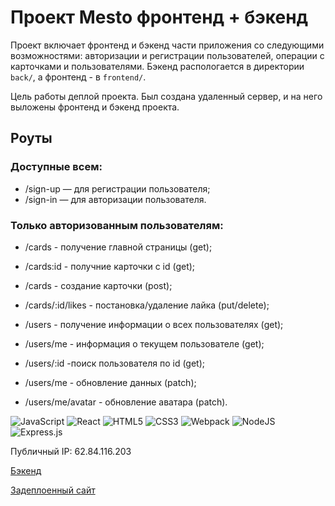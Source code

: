 # Проект Mesto фронтенд + бэкенд
 Проект включает фронтенд и бэкенд части приложения со следующими возможностями: авторизации и регистрации пользователей, операции с карточками и пользователями. Бэкенд распологается в директории `back/`, а фронтенд - в `frontend/`. 

Цель работы деплой проекта. Был создана удаленный сервер, и на него выложены фронтенд и бэкенд проекта.

## Роуты
### Доступные всем:

- /sign-up — для регистрации пользователя;
- /sign-in — для авторизации пользователя.

### Только авторизованным пользователям:

- /cards - получение главной страницы (get);
- /cards:id - получние карточки c id (get);
- /cards - создание карточки (post);
- /cards/:id/likes - постановка/удаление лайка (put/delete);


- /users - получение информации о всех пользователях (get);
- /users/me - информация о текущем пользователе (get);
- /users/:id -поиск пользователя по id (get);
- /users/me - обновление данных (patch);
- /users/me/avatar - обновление аватара (patch).

![JavaScript](https://img.shields.io/badge/javascript-%23323330.svg?style=for-the-badge&logo=javascript&logoColor=%23F7DF1E) ![React](https://img.shields.io/badge/react-%2320232a.svg?style=for-the-badge&logo=react&logoColor=%2361DAFB) ![HTML5](https://img.shields.io/badge/html5-%23E34F26.svg?style=for-the-badge&logo=html5&logoColor=white) ![CSS3](https://img.shields.io/badge/css3-%231572B6.svg?style=for-the-badge&logo=css3&logoColor=white) ![Webpack](https://img.shields.io/badge/webpack-%238DD6F9.svg?style=for-the-badge&logo=webpack&logoColor=black) <img alt="NodeJS" src="https://img.shields.io/badge/node.js-%2343853D.svg?style=for-the-badge&logo=node-dot-js&logoColor=white"/> <img alt="Express.js" src="https://img.shields.io/badge/express.js-%23404d59.svg?style=for-the-badge&logo=express&logoColor=%2361DAFB"/> 

Публичный IP: 62.84.116.203

[Бэкенд](https://api.mesto.praktikum.nomoredomains.sbs)

[Задеплоенный сайт](https://mesto.praktikum.nomoredomains.sbs)
